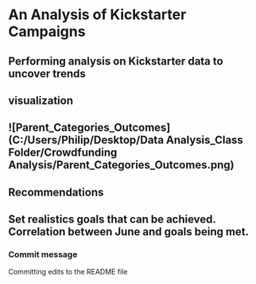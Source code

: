 # An Analysis of Kickstarter Campaigns
Performing analysis on Kickstarter data to uncover trends
---
## visualization
![Parent_Categories_Outcomes](C:/Users/Philip/Desktop/Data Analysis_Class Folder/Crowdfunding Analysis/Parent_Categories_Outcomes.png)
---
## Recommendations
Set realistics goals that can be achieved. 
Correlation between June and goals being met. 
---
### Commit message
Committing edits to the README file
